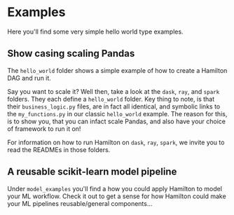 # Examples

Here you'll find some very simple hello world type examples.

## Show casing scaling Pandas
The `hello_world` folder shows a simple example of how to create a Hamilton DAG and run it.

Say you want to scale it? Well then, take a look at the `dask`, `ray`, and `spark` folders.
They each define a `hello_world` folder. Key thing to note, is that their `business_logic.py` files,
are in fact all identical, and symbolic links to the `my_functions.py` in our classic `hello_world` example.
The reason for this, is to show you, that you can infact scale Pandas, and also have your choice of framework
to run it on!

For information on how to run Hamilton on `dask`, `ray`, `spark`, we invite you to read the READMEs in those
folders.

## A reusable scikit-learn model pipeline
Under `model_examples` you'll find a how you could apply Hamilton to model your ML workflow.
Check it out to get a sense for how Hamilton could make your ML pipelines reusable/general
components...
